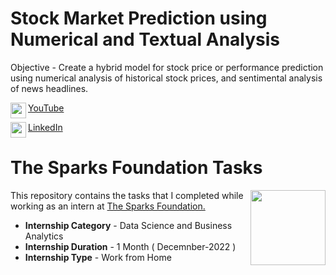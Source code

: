 # Stock Market Prediction using Numerical and Textual Analysis
Objective - Create a hybrid model for stock price or performance prediction using numerical analysis of historical stock prices, and sentimental analysis of news headlines. 

<img align = left height = 25 width = 25 src = "https://cdn-icons-png.flaticon.com/128/2504/2504965.png">[YouTube](https://www.youtube.com/watch?v=2YzfNQNjOk0)</img>

<img align = left height = 25 width = 25 src = "https://cdn-icons-png.flaticon.com/128/174/174857.png">[LinkedIn](https://www.linkedin.com/in/aditya-gupta-aa7524201/)</img>

# The Sparks Foundation Tasks
<img align = right height = 120 width = 120 src = https://www.thesparksfoundationsingapore.org/images/logo_small.png> 

This repository contains the tasks that I completed while working as an intern at [The Sparks Foundation.](https://www.thesparksfoundationsingapore.org/) 

- **Internship Category** - Data Science and Business Analytics 
- **Internship Duration** - 1 Month ( Decemnber-2022 ) 
- **Internship Type** - Work from Home
